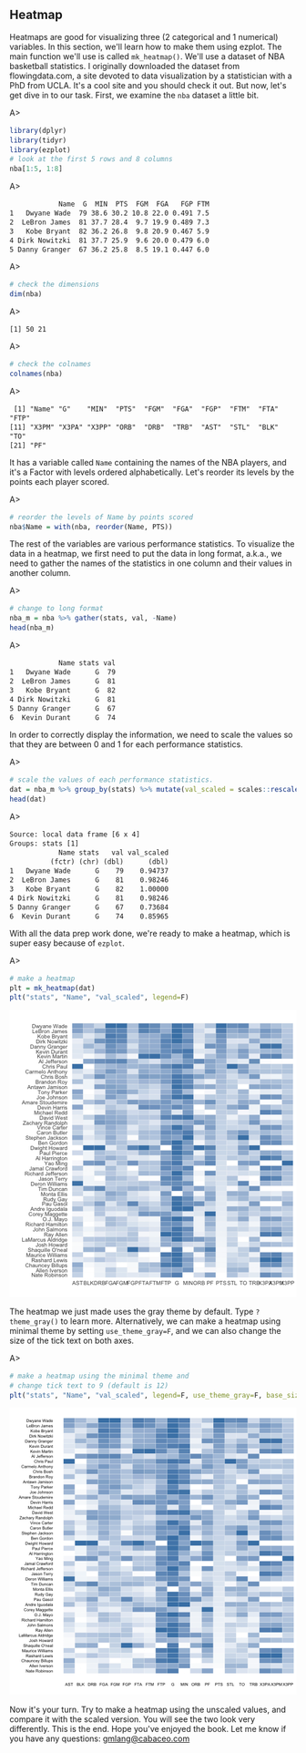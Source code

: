 ## Heatmap

Heatmaps are good for visualizing three (2 categorical and 1 numerical) variables. In this section, we'll learn how to make them using ezplot. The main function we'll use is called `mk_heatmap()`. We'll use a dataset of NBA basketball statistics. I originally downloaded the dataset from flowingdata.com, a site devoted to data visualization by a statistician with a PhD from UCLA. It's a cool site and you should check it out. But now, let's get dive in to our task. First, we examine the `nba` dataset a little bit.

A>
```r
library(dplyr)
library(tidyr)
library(ezplot)
# look at the first 5 rows and 8 columns
nba[1:5, 1:8]
```

A>
```
            Name  G  MIN  PTS  FGM  FGA   FGP FTM
1   Dwyane Wade  79 38.6 30.2 10.8 22.0 0.491 7.5
2  LeBron James  81 37.7 28.4  9.7 19.9 0.489 7.3
3   Kobe Bryant  82 36.2 26.8  9.8 20.9 0.467 5.9
4 Dirk Nowitzki  81 37.7 25.9  9.6 20.0 0.479 6.0
5 Danny Granger  67 36.2 25.8  8.5 19.1 0.447 6.0
```

A>
```r
# check the dimensions
dim(nba)
```

A>
```
[1] 50 21
```

A>
```r
# check the colnames
colnames(nba)
```

A>
```
 [1] "Name" "G"    "MIN"  "PTS"  "FGM"  "FGA"  "FGP"  "FTM"  "FTA"  "FTP" 
[11] "X3PM" "X3PA" "X3PP" "ORB"  "DRB"  "TRB"  "AST"  "STL"  "BLK"  "TO"  
[21] "PF"  
```

It has a variable called `Name` containing the names of the NBA players, and it's a Factor with levels ordered alphabetically. Let's reorder its levels by the points each player scored.

A>
```r
# reorder the levels of Name by points scored
nba$Name = with(nba, reorder(Name, PTS))
```

The rest of the variables are various performance statistics. To visualize the data in a heatmap, we first need to put the data in long format, a.k.a., we need to gather the names of the statistics in one column and their values in another column.

A>
```r
# change to long format
nba_m = nba %>% gather(stats, val, -Name)
head(nba_m)
```

A>
```
            Name stats val
1   Dwyane Wade      G  79
2  LeBron James      G  81
3   Kobe Bryant      G  82
4 Dirk Nowitzki      G  81
5 Danny Granger      G  67
6  Kevin Durant      G  74
```

In order to correctly display the information, we need to scale the values so that they are between 0 and 1 for each performance statistics. 

A>
```r
# scale the values of each performance statistics.
dat = nba_m %>% group_by(stats) %>% mutate(val_scaled = scales::rescale(val))
head(dat)
```

A>
```
Source: local data frame [6 x 4]
Groups: stats [1]
            Name stats   val val_scaled
          (fctr) (chr) (dbl)      (dbl)
1   Dwyane Wade      G    79    0.94737
2  LeBron James      G    81    0.98246
3   Kobe Bryant      G    82    1.00000
4 Dirk Nowitzki      G    81    0.98246
5 Danny Granger      G    67    0.73684
6  Kevin Durant      G    74    0.85965
```

With all the data prep work done, we're ready to make a heatmap, which is super easy because of `ezplot`.

A>
```r
# make a heatmap
plt = mk_heatmap(dat)
plt("stats", "Name", "val_scaled", legend=F)
```

![NBA Performance Statistics](images/heatmap_nba_default-1.png)

The heatmap we just made uses the gray theme by default. Type `?theme_gray()` to learn more. Alternatively, we can make a heatmap using minimal theme by setting `use_theme_gray=F`, and we can also change the size of the tick text on both axes. 

A>
```r
# make a heatmap using the minimal theme and
# change tick text to 9 (default is 12)
plt("stats", "Name", "val_scaled", legend=F, use_theme_gray=F, base_size=9)
```

![NBA Performance Statistics](images/heatmap_nba_minimal-1.png)

Now it's your turn. Try to make a heatmap using the unscaled values, and compare it with the scaled version. You will see the two look very differently. This is the end. Hope you've enjoyed the book. Let me know if you have any questions: gmlang@cabaceo.com